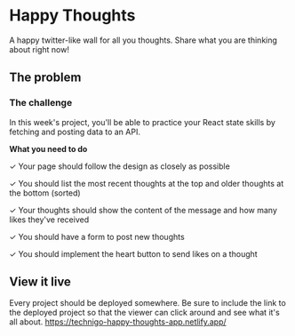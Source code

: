 # Happy Thoughts

A happy twitter-like wall for all you thoughts. Share what you are thinking about right now!

## The problem

### The challenge


In this week's project, you'll be able to practice your React state skills by fetching and posting data to an API.

**What you need to do**

✓ Your page should follow the design as closely as possible

✓ You should list the most recent thoughts at the top and older thoughts at the bottom (sorted)

✓ Your thoughts should show the content of the message and how many likes they've received

✓ You should have a form to post new thoughts

✓ You should implement the heart button to send likes on a thought

## View it live

Every project should be deployed somewhere. Be sure to include the link to the deployed project so that the viewer can click around and see what it's all about.
https://technigo-happy-thoughts-app.netlify.app/
